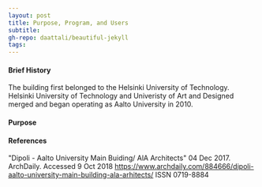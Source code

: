 ```yaml
---
layout: post
title: Purpose, Program, and Users
subtitle:
gh-repo: daattali/beautiful-jekyll
tags:
---
```

#### Brief History
The building first belonged to the Helsinki University of Technology. Helsinki University of Technology and Univeristy of Art and Designed merged and began operating as Aalto University in 2010.

#### Purpose

#### References 
"Dipoli - Aalto University Main Buiding/ AlA Architects" 04 Dec 2017. ArchDaily. Accessed 9 Oct 2018 <https://www.archdaily.com/884666/dipoli-aalto-university-main-building-ala-arhitects/> ISSN 0719-8884


